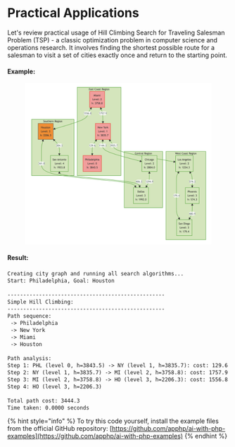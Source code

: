 # Practical Applications

Let's review practical usage of  Hill Climbing Search for Traveling Salesman Problem (TSP) - a classic optimization problem in computer science and operations research. It involves finding the shortest possible route for a salesman to visit a set of cities exactly once and return to the starting point.

#### Example:

<figure><img src="../../../../../../../.gitbook/assets/image.png" alt=""><figcaption></figcaption></figure>

#### Result:

```
Creating city graph and running all search algorithms...
Start: Philadelphia, Goal: Houston

--------------------------------------------------
Simple Hill Climbing:
--------------------------------------------------
Path sequence:
 -> Philadelphia
 -> New York
 -> Miami
 -> Houston

Path analysis:
Step 1: PHL (level 0, h=3843.5) -> NY (level 1, h=3835.7): cost: 129.6
Step 2: NY (level 1, h=3835.7) -> MI (level 2, h=3758.8): cost: 1757.9
Step 3: MI (level 2, h=3758.8) -> HO (level 3, h=2206.3): cost: 1556.8
Step 4: HO (level 3, h=2206.3)

Total path cost: 3444.3
Time taken: 0.0000 seconds
```

{% hint style="info" %}
To try this code yourself, install the example files from the official GitHub repository: [https://github.com/apphp/ai-with-php-examples](https://github.com/apphp/ai-with-php-examples)
{% endhint %}
